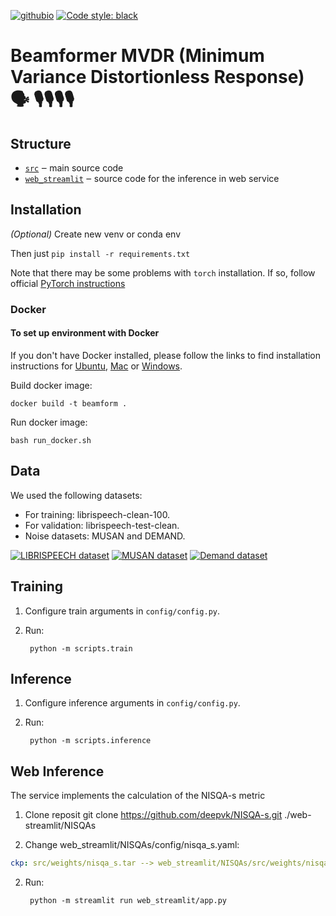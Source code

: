  [![githubio](https://img.shields.io/badge/GitHub.io-Audio_Samples-blue?logo=Github&style=flat-square)](https://maks00170.github.io/beam_github_page/)
[![Code style: black](https://img.shields.io/badge/code%20style-black-000000.svg)](https://github.com/psf/black)

# Beamformer MVDR (Minimum Variance Distortionless Response) 🗣  🎙️🎙️🎙️🎙️

## Structure
- [`src`](./src) ‒ main source code
- [`web_streamlit`](./web_streamlit) ‒ source code for the inference in web service

## Installation

_(Optional)_ Create new venv or conda env

Then just `pip install -r requirements.txt`

Note that there may be some problems with `torch` installation. If so, follow official [PyTorch instructions](https://pytorch.org/get-started/locally/)
### Docker
#### To set up environment with Docker

If you don't have Docker installed, please follow the links to find installation instructions for [Ubuntu](https://docs.docker.com/desktop/install/linux-install/), [Mac](https://docs.docker.com/desktop/install/mac-install/) or [Windows](https://docs.docker.com/desktop/install/windows-install/).

Build docker image:

    docker build -t beamform .

Run docker image:

    bash run_docker.sh

## Data
We used the following datasets:
* For training: librispeech-clean-100.
* For validation: librispeech-test-clean.
* Noise datasets: MUSAN and DEMAND.

[![LIBRISPEECH dataset](https://img.shields.io/badge/LIBRISPEECH%20-E0FFFF)](https://www.openslr.org/12)
[![MUSAN dataset](https://img.shields.io/badge/MUSAN%20-4169E1)](https://www.openslr.org/17/)
[![Demand dataset](https://img.shields.io/badge/Demand%20-CD5C5C)](https://www.kaggle.com/datasets/chrisfilo/demand)

## Training
1. Configure train arguments in `config/config.py`.
2. Run:      

        python -m scripts.train

## Inference
1. Configure inference arguments in `config/config.py`.
2. Run: 
 
        python -m scripts.inference
      
## Web Inference
The service implements the calculation of the NISQA-s metric
1. Clone reposit
        git clone https://github.com/deepvk/NISQA-s.git ./web-streamlit/NISQAs

2. Change web_streamlit/NISQAs/config/nisqa_s.yaml:  

``` yaml
ckp: src/weights/nisqa_s.tar --> web_streamlit/NISQAs/src/weights/nisqa_s.tar
```

2. Run: 

        python -m streamlit run web_streamlit/app.py
